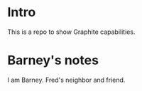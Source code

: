 # Intro

This is a repo to show Graphite capabilities.

# Barney's notes

I am Barney. Fred's neighbor and friend.


